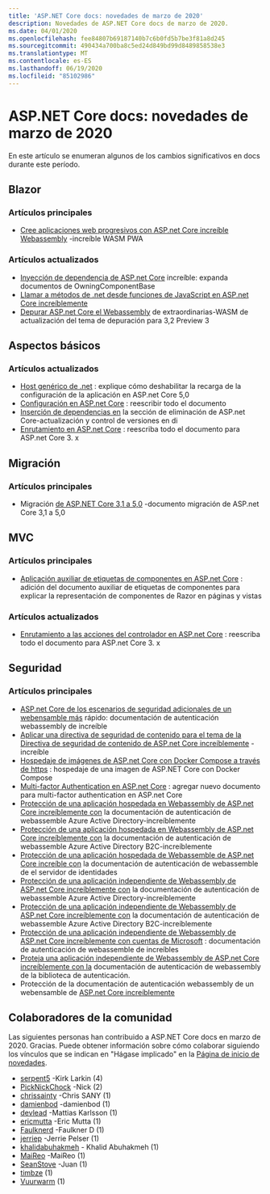 ```yaml
---
title: 'ASP.NET Core docs: novedades de marzo de 2020'
description: Novedades de ASP.NET Core docs de marzo de 2020.
ms.date: 04/01/2020
ms.openlocfilehash: fee84807b69187140b7c6b0fd5b7be3f81a8d245
ms.sourcegitcommit: 490434a700ba8c5ed24d849bd99d8489858538e3
ms.translationtype: MT
ms.contentlocale: es-ES
ms.lasthandoff: 06/19/2020
ms.locfileid: "85102986"
---
```

# <a name="aspnet-core-docs-whats-new-for-march-2020"></a>ASP.NET Core docs: novedades de marzo de 2020

En este artículo se enumeran algunos de los cambios significativos en docs durante este período.

## <a name="blazor"></a>Blazor

### <a name="new-articles"></a>Artículos principales

- [Cree aplicaciones web progresivos con ASP.net Core increíble Webassembly](../blazor/progressive-web-app.md) -increíble WASM PWA

### <a name="updated-articles"></a>Artículos actualizados

- [Inyección de dependencia de ASP.net Core](../blazor/fundamentals/dependency-injection.md) increíble: expanda documentos de OwningComponentBase
- [Llamar a métodos de .net desde funciones de JavaScript en ASP.net Core increíblemente](../blazor/call-dotnet-from-javascript.md)
- [Depurar ASP.net Core el Webassembly](../blazor/debug.md) de extraordinarias-WASM de actualización del tema de depuración para 3,2 Preview 3

## <a name="fundamentals"></a>Aspectos básicos

### <a name="updated-articles"></a>Artículos actualizados

- [Host genérico de .net](../fundamentals/host/generic-host.md) : explique cómo deshabilitar la recarga de la configuración de la aplicación en ASP.net Core 5,0
- [Configuración en ASP.net Core](../fundamentals/configuration/index.md) : reescribir todo el documento
- [Inserción de dependencias en](../fundamentals/dependency-injection.md) la sección de eliminación de ASP.net Core-actualización y control de versiones en di
- [Enrutamiento en ASP.net Core](../fundamentals/routing.md) : reescriba todo el documento para ASP.net Core 3. x

## <a name="migration"></a>Migración

### <a name="new-articles"></a>Artículos principales

- Migración [de ASP.NET Core 3,1 a 5,0](../migration/31-to-50.md) -documento migración de ASP.net Core 3,1 a 5,0

## <a name="mvc"></a>MVC

### <a name="new-articles"></a>Artículos principales

- [Aplicación auxiliar de etiquetas de componentes en ASP.net Core](../mvc/views/tag-helpers/built-in/component-tag-helper.md) : adición del documento auxiliar de etiquetas de componentes para explicar la representación de componentes de Razor en páginas y vistas

### <a name="updated-articles"></a>Artículos actualizados

- [Enrutamiento a las acciones del controlador en ASP.net Core](../mvc/controllers/routing.md) : reescriba todo el documento para ASP.net Core 3. x

## <a name="security"></a>Seguridad

### <a name="new-articles"></a>Artículos principales

- [ASP.net Core de los escenarios de seguridad adicionales de un webensamble más](../blazor/security/webassembly/additional-scenarios.md) rápido: documentación de autenticación webassembly de increíble
- [Aplicar una directiva de seguridad de contenido para el tema de la Directiva de seguridad de contenido de ASP.net Core increíblemente](../blazor/security/content-security-policy.md) -increíble
- [Hospedaje de imágenes de ASP.net Core con Docker Compose a través de https](../security/docker-compose-https.md) : hospedaje de una imagen de ASP.NET Core con Docker Compose
- [Multi-factor Authentication en ASP.net Core](../security/authentication/mfa.md) : agregar nuevo documento para multi-factor authentication en ASP.net Core
- [Protección de una aplicación hospedada en Webassembly de ASP.net Core increíblemente con](../blazor/security/webassembly/hosted-with-azure-active-directory.md) la documentación de autenticación de webassemble Azure Active Directory-increíblemente
- [Protección de una aplicación hospedada en Webassembly de ASP.net Core increíblemente con](../blazor/security/webassembly/hosted-with-azure-active-directory-b2c.md) la documentación de autenticación de webassemble Azure Active Directory B2C-increíblemente
- [Protección de una aplicación hospedada de Webassemble de ASP.net Core increíble con](../blazor/security/webassembly/hosted-with-identity-server.md) la documentación de autenticación de webassemble de el servidor de identidades
- [Protección de una aplicación independiente de Webassembly de ASP.net Core increíblemente con](../blazor/security/webassembly/standalone-with-azure-active-directory.md) la documentación de autenticación de webassemble Azure Active Directory-increíblemente
- [Protección de una aplicación independiente de Webassembly de ASP.net Core increíblemente con](../blazor/security/webassembly/standalone-with-azure-active-directory-b2c.md) la documentación de autenticación de webassemble Azure Active Directory B2C-increíblemente
- [Protección de una aplicación independiente de Webassembly de ASP.net Core increíblemente con cuentas de Microsoft](../blazor/security/webassembly/standalone-with-microsoft-accounts.md) : documentación de autenticación de webassemble de increíbles
- [Proteja una aplicación independiente de Webassembly de ASP.net Core increíblemente con la](../blazor/security/webassembly/standalone-with-authentication-library.md) documentación de autenticación de webassembly de la biblioteca de autenticación.
- Protección de la documentación de autenticación webassembly de un webensamble de [ASP.net Core increíblemente](../blazor/security/webassembly/index.md)

## <a name="community-contributors"></a>Colaboradores de la comunidad

Las siguientes personas han contribuido a ASP.NET Core docs en marzo de 2020. Gracias. Puede obtener información sobre cómo colaborar siguiendo los vínculos que se indican en "Hágase implicado" en la [Página de inicio de novedades](index.yml).

- [serpent5](https://github.com/serpent5) -Kirk Larkin (4)
- [PickNickChock](https://github.com/PickNickChock) -Nick (2)
- [chrissainty](https://github.com/chrissainty) -Chris SANY (1)
- [damienbod](https://github.com/damienbod) -damienbod (1)
- [devlead](https://github.com/devlead) -Mattias Karlsson (1)
- [ericmutta](https://github.com/ericmutta) -Eric Mutta (1)
- [Faulknerd](https://github.com/Faulknerd) -Faulkner D (1)
- [jerriep](https://github.com/jerriep) -Jerrie Pelser (1)
- [khalidabuhakmeh](https://github.com/khalidabuhakmeh) - Khalid Abuhakmeh (1)
- [MaiReo](https://github.com/MaiReo) -MaiReo (1)
- [SeanStove](https://github.com/SeanStove) -Juan (1)
- [timbze](https://github.com/timbze) (1)
- [Vuurwarm](https://github.com/Vuurwarm) (1)

